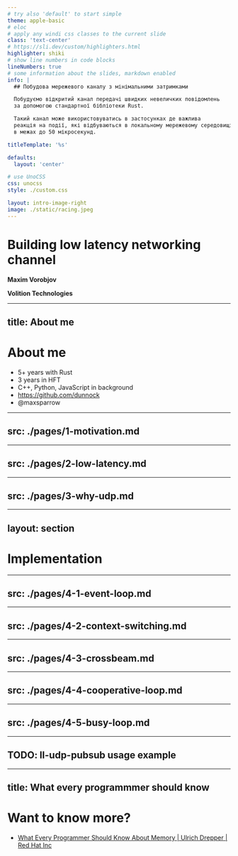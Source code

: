 ```yaml
---
# try also 'default' to start simple
theme: apple-basic
# eloc
# apply any windi css classes to the current slide
class: 'text-center'
# https://sli.dev/custom/highlighters.html
highlighter: shiki
# show line numbers in code blocks
lineNumbers: true
# some information about the slides, markdown enabled
info: |
  ## Побудова мережевого каналу з мінімальними затримками

  Побудуємо відкритий канал передачі швидких невеличких повідомлень
  за допомогою стандартної бібліотеки Rust.

  Такий канал може використовуватись в застосунках де важлива
  реакція на події, які відбуваються в локальному мережевому середовищі,
  в межах до 50 мікросекунд.

titleTemplate: '%s'

defaults:
  layout: 'center'

# use UnoCSS
css: unocss
style: ./custom.css

layout: intro-image-right
image: ./static/racing.jpeg
---
```


# Building low latency networking channel

__Maxim Vorobjov__

__Volition Technologies__


---
title: About me
---

# About me

- 5+ years with Rust
- 3 years in HFT
- C++, Python, JavaScript in background
- https://github.com/dunnock
- @maxsparrow

---
src: ./pages/1-motivation.md
---
---
src: ./pages/2-low-latency.md
---
---
src: ./pages/3-why-udp.md
---

---
layout: section
---
# Implementation

---
src: ./pages/4-1-event-loop.md
---
---
src: ./pages/4-2-context-switching.md
---
---
src: ./pages/4-3-crossbeam.md
---
---
src: ./pages/4-4-cooperative-loop.md
---
---
src: ./pages/4-5-busy-loop.md
---
---
TODO: ll-udp-pubsub usage example
---

---
title: What every programmmer should know
---

# Want to know more?

- [What Every Programmer Should Know About Memory | Ulrich Drepper | Red Hat Inc](https://akkadia.org/drepper/cpumemory.pdf)

<QRCode href="https://akkadia.org/drepper/cpumemory.pdf"/>
